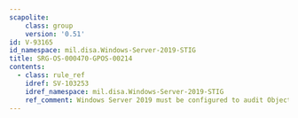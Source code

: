 ```yaml
---
scapolite:
    class: group
    version: '0.51'
id: V-93165
id_namespace: mil.disa.Windows-Server-2019-STIG
title: SRG-OS-000470-GPOS-00214
contents:
  - class: rule_ref
    idref: SV-103253
    idref_namespace: mil.disa.Windows-Server-2019-STIG
    ref_comment: Windows Server 2019 must be configured to audit Object Acce ...
---
```


